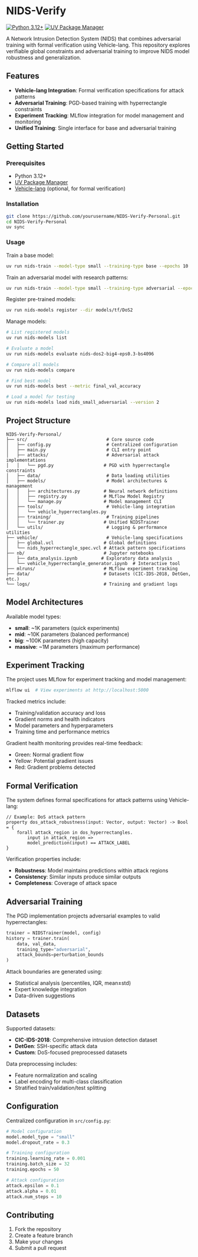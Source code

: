 # NIDS-Verify

[![Python 3.12+](https://img.shields.io/badge/python-3.12+-blue.svg)](https://www.python.org/downloads/)
[![UV Package Manager](https://img.shields.io/badge/UV-package%20manager-green.svg)](https://github.com/astral-sh/uv)

A Network Intrusion Detection System (NIDS) that combines adversarial training with formal verification using Vehicle-lang. This repository explores verifiable global constraints and adversarial training to improve NIDS model robustness and generalization.

## Features

- **Vehicle-lang Integration**: Formal verification specifications for attack patterns
- **Adversarial Training**: PGD-based training with hyperrectangle constraints
- **Experiment Tracking**: MLflow integration for model management and monitoring
- **Unified Training**: Single interface for base and adversarial training

## Getting Started

### Prerequisites

- Python 3.12+
- [UV Package Manager](https://github.com/astral-sh/uv)
- [Vehicle-lang](https://github.com/vehicle-lang/vehicle) (optional, for formal verification)

### Installation

```bash
git clone https://github.com/yourusername/NIDS-Verify-Personal.git
cd NIDS-Verify-Personal
uv sync
```

### Usage

Train a base model:
```bash
uv run nids-train --model-type small --training-type base --epochs 10
```

Train an adversarial model with research patterns:
```bash
uv run nids-train --model-type small --training-type adversarial --epochs 15 --attack-pattern hulk
```

Register pre-trained models:
```bash
uv run nids-models register --dir models/tf/DoS2
```

Manage models:
```bash
# List registered models
uv run nids-models list

# Evaluate a model
uv run nids-models evaluate nids-dos2-big4-eps0.3-bs4096

# Compare all models
uv run nids-models compare

# Find best model
uv run nids-models best --metric final_val_accuracy

# Load a model for testing
uv run nids-models load nids_small_adversarial --version 2
```

## Project Structure

```
NIDS-Verify-Personal/
├── src/                              # Core source code
│   ├── config.py                     # Centralized configuration
│   ├── main.py                       # CLI entry point
│   ├── attacks/                      # Adversarial attack implementations
│   │   └── pgd.py                   # PGD with hyperrectangle constraints
│   ├── data/                         # Data loading utilities
│   ├── models/                       # Model architectures & management
│   │   ├── architectures.py         # Neural network definitions
│   │   ├── registry.py              # MLflow Model Registry
│   │   └── manage.py                # Model management CLI
│   ├── tools/                        # Vehicle-lang integration
│   │   └── vehicle_hyperrectangles.py
│   ├── training/                     # Training pipelines
│   │   └── trainer.py               # Unified NIDSTrainer
│   └── utils/                        # Logging & performance utilities
├── vehicle/                          # Vehicle-lang specifications
│   ├── global.vcl                   # Global definitions
│   └── nids_hyperrectangle_spec.vcl # Attack pattern specifications
├── nb/                              # Jupyter notebooks
│   ├── data_analysis.ipynb         # Exploratory data analysis
│   └── vehicle_hyperrectangle_generator.ipynb  # Interactive tool
├── mlruns/                          # MLflow experiment tracking
├── data/                            # Datasets (CIC-IDS-2018, DetGen, etc.)
└── logs/                            # Training and gradient logs
```

## Model Architectures

Available model types:
- **small**: ~1K parameters (quick experiments)
- **mid**: ~10K parameters (balanced performance)
- **big**: ~100K parameters (high capacity)
- **massive**: ~1M parameters (maximum performance)

## Experiment Tracking

The project uses MLflow for experiment tracking and model management:

```bash
mlflow ui  # View experiments at http://localhost:5000
```

Tracked metrics include:
- Training/validation accuracy and loss
- Gradient norms and health indicators
- Model parameters and hyperparameters
- Training time and performance metrics

Gradient health monitoring provides real-time feedback:
- Green: Normal gradient flow
- Yellow: Potential gradient issues
- Red: Gradient problems detected

## Formal Verification

The system defines formal specifications for attack patterns using Vehicle-lang:

```vehicle
// Example: DoS attack pattern
property dos_attack_robustness(input: Vector, output: Vector) -> Bool = {
    forall attack_region in dos_hyperrectangles.
        input in attack_region => 
        model_prediction(input) == ATTACK_LABEL
}
```

Verification properties include:
- **Robustness**: Model maintains predictions within attack regions
- **Consistency**: Similar inputs produce similar outputs
- **Completeness**: Coverage of attack space

## Adversarial Training

The PGD implementation projects adversarial examples to valid hyperrectangles:

```python
trainer = NIDSTrainer(model, config)
history = trainer.train(
    data, val_data, 
    training_type="adversarial", 
    attack_bounds=perturbation_bounds
)
```

Attack boundaries are generated using:
- Statistical analysis (percentiles, IQR, mean±std)
- Expert knowledge integration
- Data-driven suggestions

## Datasets

Supported datasets:
- **CIC-IDS-2018**: Comprehensive intrusion detection dataset
- **DetGen**: SSH-specific attack data
- **Custom**: DoS-focused preprocessed datasets

Data preprocessing includes:
- Feature normalization and scaling
- Label encoding for multi-class classification
- Stratified train/validation/test splitting

## Configuration

Centralized configuration in `src/config.py`:

```python
# Model configuration
model.model_type = "small"
model.dropout_rate = 0.3

# Training configuration  
training.learning_rate = 0.001
training.batch_size = 32
training.epochs = 50

# Attack configuration
attack.epsilon = 0.1
attack.alpha = 0.01
attack.num_steps = 10
```

## Contributing

1. Fork the repository
2. Create a feature branch
3. Make your changes
4. Submit a pull request
